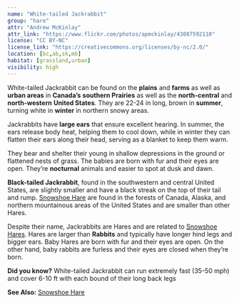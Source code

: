 ```yaml
---
name: "White-tailed Jackrabbit"
group: "hare"
attr: "Andrew McKinlay"
attr_link: "https://www.flickr.com/photos/apmckinlay/43087592110"
license: "CC BY-NC"
license_link: "https://creativecommons.org/licenses/by-nc/2.0/"
location: [bc,ab,sk,mb]
habitat: [grassland,urban]
visibility: high
---
```

White-tailed Jackrabbit can be found on the **plains** and **farms** as well as **urban areas** in **Canada’s** **southern Prairies** as well as the **north-central** and **north-western** **United States**. They are 22-24 in long, brown in **summer**, turning white in **winter** in northern snowy areas.

Jackrabbits have **large ears** that ensure excellent hearing. In summer, the ears release body heat, helping them to cool down, while in winter they can flatten their ears along their head, serving as a blanket to keep them warm.

They bear and shelter their young in shallow depressions in the ground or flattened nests of grass. The babies are born with fur and their eyes are open. They’re **nocturnal** animals and easier to spot at dusk and dawn.

**Black-tailed Jackrabbit**, found in the southwestern and central United States, are slightly smaller and have a black streak on the top of their tail and rump. [Snowshoe Hare](/animals/snowhare) are found in the forests of Canada, Alaska, and northern mountainous areas of the United States and are smaller than other Hares.

Despite their name, Jackrabbits are Hares and are related to [Snowshoe Hares](/{{section}}/snowhare). Hares are larger than **Rabbits** and typically have longer hind legs and bigger ears. Baby Hares are born with fur and their eyes are open. On the other hand, baby rabbits are furless and their eyes are closed when they’re born.

**Did you know?** White-tailed Jackrabbit can run extremely fast (35-50 mph) and cover 6-10 ft with each bound of their long back legs

<!-- generated, do not edit -->
**See Also:**
[Snowshoe Hare](/animals/snowhare)
